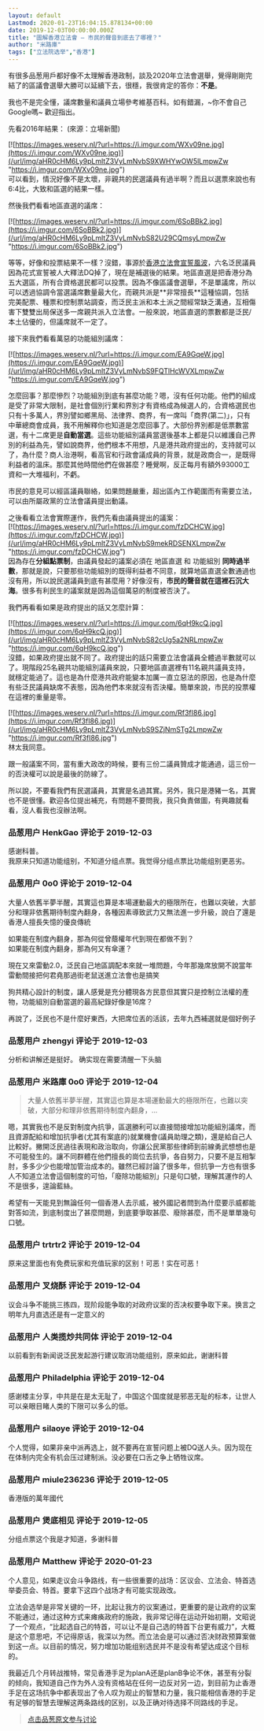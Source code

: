 ```yaml
---
layout: default
Lastmod: 2020-01-23T16:04:15.878134+00:00
date: 2019-12-03T00:00:00.000Z
title: "圖解香港立法會 — 市民的聲音到底去了哪裡？"
author: "米路庫"
tags: ["立法院选举","香港"]
---
```


有很多品葱用戶都好像不太理解香港政制，談及2020年立法會選舉，覺得剛剛完結了的區議會選舉大勝可以延續下去，很穩，我很肯定的答你：**不是**。  
  
我也不是完全懂，議席數量和議員立場參考維基百科。如有錯漏，~你不會自己Google嗎~ 歡迎指出。  
  
先看2016年結果： (來源：立場新聞)  
  
[![https://images.weserv.nl/?url=https://i.imgur.com/WXv09ne.jpg](https://i.imgur.com/WXv09ne.jpg)](/url/img/aHR0cHM6Ly9pLmltZ3VyLmNvbS9XWHYwOW5lLmpwZw "https://i.imgur.com/WXv09ne.jpg")  
可以看到，情況好像不是太壞，非親共的民選議員有過半啊？而且以選票來說也有6:4比，大致和區選的結果一樣。  
  
然後我們看看地區直選的議席：  
  
[![https://images.weserv.nl/?url=https://i.imgur.com/6SoBBk2.jpg](https://i.imgur.com/6SoBBk2.jpg)](/url/img/aHR0cHM6Ly9pLmltZ3VyLmNvbS82U29CQmsyLmpwZw "https://i.imgur.com/6SoBBk2.jpg")  
  
等等，好像和投票結果不一樣？沒錯，事源於[香港立法會宣誓風波](/url/link/aHR0cHM6Ly96aC53aWtpcGVkaWEub3JnL3dpa2kvJUU5JUE2JTk5JUU2JUI4JUFGJUU3JUFCJThCJUU2JUIzJTk1JUU2JTlDJTgzJUU1JUFFJUEzJUU4JUFBJTkzJUU5JUEyJUE4JUU2JUIzJUEy "https://zh.wikipedia.org/wiki/%E9%A6%99%E6%B8%AF%E7%AB%8B%E6%B3%95%E6%9C%83%E5%AE%A3%E8%AA%93%E9%A2%A8%E6%B3%A2")，六名泛民議員因為花式宣誓被人大釋法DQ掉了，現在是補選後的結果。地區直選是把香港分為五大選區，所有合資格選民都可以投票。因為不像區議會選舉，不是單議席，所以可以透過協調令當選議席數量最大化，而親共派是**非常擅長**這種協調，包括完美配票、種票和控制票站調查，而泛民主派和本土派之間經常缺乏溝通，互相傷害下雙雙出局保送多一席親共派入立法會。一般來說，地區直選的票數都是泛民/本土佔優的，但議席就不一定了。  
  
接下來我們看看萬惡的功能組別議席：  
  
[![https://images.weserv.nl/?url=https://i.imgur.com/EA9GqeW.jpg](https://i.imgur.com/EA9GqeW.jpg)](/url/img/aHR0cHM6Ly9pLmltZ3VyLmNvbS9FQTlHcWVXLmpwZw "https://i.imgur.com/EA9GqeW.jpg")  
  
怎麼回事？那麼慘烈？功能組別到底有甚麼功能？嗯，沒有任何功能。他們的組成是受了非常大限制，是社會個別行業和界別才有資格成為候選人的，合資格選民也只有十多萬人，界別譬如鄉黑局、法律界、商界，有一席叫「商界(第二)」，只有中華總商會成員，我不用解釋你也知道是怎麼回事了。大部份界別都是低票數當選，有十二席更是**自動當選**。這些功能組別議員當選後基本上都是只以維護自己界別的利益為先，譬如說商界，他們根本不用想，凡是港共政府提出的，支持就可以了，為什麼？商人治港啊，看高官和行政會議成員的背景，就是政商合一，是既得利益者的溫床。那麼其他時間他們在做甚麼？睡覺啊，反正每月有額外93000工資和一大堆福利，不虧。  
  
市民的意見可以經區議員聯絡，如果問題嚴重，超出區內工作範圍而有需要立法，可以由所屬政黨的立法會議員提出動議。  
  
之後看看立法會實際運作，我們先看由議員提出的議案：  
[![https://images.weserv.nl/?url=https://i.imgur.com/fzDCHCW.jpg](https://i.imgur.com/fzDCHCW.jpg)](/url/img/aHR0cHM6Ly9pLmltZ3VyLmNvbS9mekRDSENXLmpwZw "https://i.imgur.com/fzDCHCW.jpg")  
因為存在**分組點票制**，由議員發起的議案必須在 地區直選 和 功能組別 **同時過半數**，那就是說，只要那些功能組別的既得利益者不同意，就算地區直選全數通過也沒有用，所以說民選議員到底有甚麼用？好像沒有，**市民的聲音就在這裡石沉大海**。很多有利民生的議案就是因為這個萬惡的制度被否決了。  
  
我們再看看如果是政府提出的話又怎麼計算：  
  
[![https://images.weserv.nl/?url=https://i.imgur.com/6qH9kcQ.jpg](https://i.imgur.com/6qH9kcQ.jpg)](/url/img/aHR0cHM6Ly9pLmltZ3VyLmNvbS82cUg5a2NRLmpwZw "https://i.imgur.com/6qH9kcQ.jpg")  
沒錯，如果政府提出就不同了。政府提出的話只需要立法會議員全體過半數就可以了。現階段25名親共功能組別議員來說，只要地區直選裡有11名親共議員支持，就穩定能過了。這也是為什麼港共政府能變本加厲一直立惡法的原因，也是為什麼有些泛民議員缺席不表態，因為他們本來就沒有否決權。簡單來說，市民的投票權在這裡的重量是零。  
  
[![https://images.weserv.nl/?url=https://i.imgur.com/Rf3fI86.jpg](https://i.imgur.com/Rf3fI86.jpg)](/url/img/aHR0cHM6Ly9pLmltZ3VyLmNvbS9SZjNmSTg2LmpwZw "https://i.imgur.com/Rf3fI86.jpg")  
林太我同意。  
  
跟一般議案不同，當有重大政改的時候，要有三份二議員贊成才能通過，這三份一的否決權可以說是最後的防線了。  
  
所以說，不要看我們有民選議員，其實是名過其實。另外，我只是港豬一名，其實也不是很懂。歡迎各位提出補充，有問題不要問我，我只負責做圖，有興趣就看看，沒人看我也沒辦法啊。

            
### 品葱用户 **HenkGao** 评论于 2019-12-03
        
感谢科普。  
我原来只知道功能组别，不知道分组点票。我觉得分组点票比功能组别更恶劣。
        


            
### 品葱用户 **0o0** 评论于 2019-12-04
        
大量人依舊半夢半醒，其實這也算是本場運動最大的極限所在，也難以突破，大部分和理非依舊期待制度內翻身，各種因素導致武力又無法進一步升級，說白了還是香港人擅長失憶的優良傳統  
  
如果能在制度內翻身，那為何從曾蔭權年代到現在都做不到？  
如果能在制度內翻身，那為何又有傘運？  
  
現在又來雷動2.0，泛民自己地區調配本來就一堆問題，今年那幾席放開不說當年雷動間接把何君堯那過街老鼠送進立法會也是搞笑  
  
狗共精心設計的制度，讓人感覺是充分體現各方民意但其實只是控制立法權的產物，功能組別自動當選的最高紀錄好像是16席？  
  
再說了，泛民也不是什麼好東西，大把席位丟的活該，去年九西補選就是個好例子
        


            
### 品葱用户 **zhengyi** 评论于 2019-12-03
        
分析和讲解还是挺好。 确实现在需要清醒一下头脑
        


            
### 品葱用户 **米路庫 0o0** 评论于 2019-12-04
        
> 大量人依舊半夢半醒，其實這也算是本場運動最大的極限所在，也難以突破，大部分和理非依舊期待制度內翻身，...

  
嗯，其實我也不是反對制度內抗爭，區選勝利可以直接間接增加功能組別議席，而且資源配給和增加抗爭者(尤其有案底的)就業機會(議員助理之類)，還是給自己人比較好。撇開泛民過往表現和政治取向，你讓公民黨那些律師到前線勇武想想也是不可能發生的。讓不同群體在他們擅長的崗位去抗爭，各自努力，只要不是互相掣肘，多多少少也能增加管治成本的。雖然已經討論了很多年，但抗爭一方也有很多人不知道立法會這個制度的可怕，「廢除功能組別」只是句口號，理解其運作的人不是很多，遑論藍絲。  
  
希望有一天能見到無論任何一個香港人去示威，被外國記者問到為什麼要示威都能對答如流，到底制度出了甚麼問題，到底要爭取甚麼、廢除甚麼，而不是單單幾句口號。
        


            
### 品葱用户 **trtrtr2** 评论于 2019-12-04
        
原来这里面也有免费玩家和充值玩家的区别！可恶！实在可恶！
        


            
### 品葱用户 **叉烧酥** 评论于 2019-12-04
        
议会斗争不能挑三拣四，现阶段能争取的对政府议案的否决权要争取下来。换言之明年九月直选还是有一定意义的
        


            
### 品葱用户 **人类揽炒共同体** 评论于 2019-12-04
        
以前看到有新闻说泛民发起游行建议取消功能组别，原来如此，谢谢科普
        


            
### 品葱用户 **Philadelphia** 评论于 2019-12-04
        
感谢楼主分享，中共是在是太无耻了，中国这个国度就是邪恶无耻的标本，让世人可以亲眼目睹人类的下限可以多么的低。
        


            
### 品葱用户 **silaoye** 评论于 2019-12-04
        
个人觉得，如果非亲中派再选上，就不要再在宣誓问题上被DQ送人头。因为现在在体制内完全有机会压过建制派。没必要在口舌之争上牺牲议席。
        


            
### 品葱用户 **miule236236** 评论于 2019-12-05
        
香港版的萬年國代
        


            
### 品葱用户 **煲底相见** 评论于 2019-12-05
        
分组点票这个我是才知道，多谢科普
        


            
### 品葱用户 **Matthew** 评论于 2020-01-23
        
个人意见，如果走议会斗争路线，有一些很重要的战场：区议会、立法会、特首选举委员会、特首。要拿下这四个战场才有可能实现政改。  
  
立法会选举是非常关键的一环，比起让我方的议案通过，更重要的是让政府的议案不能通过，通过这种方式来瘫痪政府的施政，我非常记得在运动开始初期，文昭说了一个观点，“比起选自己的特首，可以让不是自己选的特首下台更有威力”，大概是这个意思吧，不记得原话，我深以为然。而立法会是可以通过否决财政预算案做到这一点。以目前的情况，努力增加功能组别选民并不是没有希望达成这个目标的。  
  
我最近几个月转战推特，常见香港手足为planA还是planB争论不休，甚至有分裂的倾向，我知道自己作为外人没有资格站在任何一边反对另一边，到目前为止香港手足在这场抗争中都表现出了令人叹为观止的智慧和力量，我只能相信香港的手足有足够的智慧去理解这两条路线的区别，以及正确对待选择不同路线的手足。
        



> [点击品葱原文参与讨论](https://pincong.rocks/article/10278)

